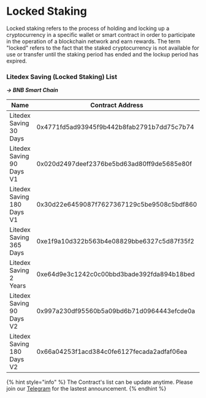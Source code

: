 # Locked Staking

Locked staking refers to the process of holding and locking up a cryptocurrency in a specific wallet or smart contract in order to participate in the operation of a blockchain network and earn rewards. The term "locked" refers to the fact that the staked cryptocurrency is not available for use or transfer until the staking period has ended and the lockup period has expired.

### Litedex Saving (Locked Staking) List

_**-> BNB Smart Chain**_

<table><thead><tr><th>Name</th><th>Contract Address</th><th>Duration</th><th>Status</th><th data-type="content-ref"></th></tr></thead><tbody><tr><td>Litedex Saving 30 Days</td><td>0x4771fd5ad93945f9b442b8fab2791b7dd75c7b74</td><td>30 Days</td><td>Closed</td><td><a href="https://bscscan.com/address/0x4771fd5ad93945f9b442b8fab2791b7dd75c7b74">https://bscscan.com/address/0x4771fd5ad93945f9b442b8fab2791b7dd75c7b74</a></td></tr><tr><td>Litedex Saving 90 Days V1</td><td>0x020d2497deef2376be5bd63ad80ff9de5685e80f</td><td>90 Days</td><td>Closed</td><td></td></tr><tr><td>Litedex Saving 180 Days V1</td><td>0x30d22e6459087f7627367129c5be9508c5bdf860</td><td>180 Days</td><td>Closed</td><td></td></tr><tr><td>Litedex Saving 365 Days</td><td>0xe1f9a10d322b563b4e08829bbe6327c5d87f35f2</td><td>365 Days</td><td>Closed</td><td></td></tr><tr><td>Litedex Saving 2 Years</td><td>0xe64d9e3c1242c0c00bbd3bade392fda894b18bed</td><td>2 Years</td><td>Closed</td><td></td></tr><tr><td>Litedex Saving 90 Days V2</td><td>0x997a230df95560b5a09bd6b71d0964443efcde0a</td><td>90 Days</td><td>Closed</td><td></td></tr><tr><td>Litedex Saving 180 Days V2</td><td>0x66a04253f1acd384c0fe6127fecada2adfaf06ea</td><td>180 Days</td><td>Closed</td><td></td></tr></tbody></table>

{% hint style="info" %}
The Contract's list can be update anytime. Please join our [Telegram](https://t.me/litedexprotocol) for the lastest announcement.
{% endhint %}
